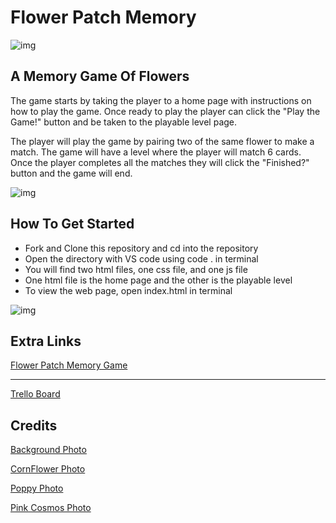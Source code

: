 # Flower Patch Memory

![img](https://lh3.googleusercontent.com/bFNuYvmwd2IYBvMkZ2uPLvyJZd-Mm_bWCbLWwqn_KQLRaoEYt3_V_7x_kwC2LK_rylcd7UgSjE1RhozeGKk1EsFFU2LDpUpabpdE3ECbjFQ_dI7p6GOFVOnKdXc3O5LoauwcUz8SnrU2nwMwRtjjXbUEY_fjLbhqzBWCvxwJup3NOqwi1y_gOcGRj5fZMHaES-RUvQ0iad7njNHXHHT9wBm6tPRUYBVx9HPTk5S7PhAS7FgE-_07KBmCrYzUmFsDNmFN_XMDX8WslI7RlN2EhS8OYCR2JkAHug74jQ4opRs4-xzPwbYgItgI39DdKaJH61lxQEBAeLA0SFPVTUDHokxPYinDFpuWf9GGbrqMR7h4hmNEaxaILNshEBJKSF0s_SCswquNDd5IAR3FHcdbMF_6MT1le_JalHuFYLEwIpeGgAEjJhte1fQPW4Imy-6qs0fyAEKTkrqr-3E7XcQ_u4BRcROgrp5G1NFl_d1NCU1CeFI4EZ1vn-Kdxky73pNgR-TleY3JobnM1NI_54M_93kIGx12SAd-qd3Pp5QZvf-Tr-PebK7vhjYxZn2dQ-iI3KGNtq2H7Vz0rc3U5ZWCqRUQ_Tg4K5sX2vACjtL3UJ4hR9YkVKxpM9Pjm90n27e2v4vFF7ycVAFG7i2-y5V1Phd6LHlnrFP8d5zj8R0uglYk1q4lhU1gTcM2YbngCSF02_G_y7OSn4pnJtE6pHjP-e2Tm3Oz5F_WSXhLCGES2ccFQ54mo89EvjkRvLlRXe_TaCDcU7xEZvCl-uJH0KnumcuZwP0NKp3GZC2GjsnhnS3vuMCrpDTOQGHjgY6FtizhZRa-N3k_Uy9FAgt02pTvNAbb7hq-lRQh3ZzkJnNM3YAfhPhcGug8b2lWxy74kJYVK_p5h0ACDqhdEPyYf4kfhFoEYoc7nb0gAixvDayLBA=w3456-h1930-no?authuser=0)

## A Memory Game Of Flowers

The game starts by taking the player to a home page with instructions on how to play the game. Once ready to play the player can click the "Play the Game!" button and be taken to the playable level page.

The player will play the game by pairing two of the same flower to make a match. The game will have a level where the player will match 6 cards. Once the player completes all the matches they will click the "Finished?" button and the game will end.

![img](https://lh3.googleusercontent.com/SP63wAmmXw8gqtCskNFcu8R-pqX-32Z-mgPdXsLJMjbY9zRo-fySZMyJMd8rZlJB3qKFre2Xua0vGTodMLxWKUQfvEhvI7Ouu9tHvsw9Im_QvDbj0NB3KSfFCp86l5DNDR2gHh3CogVA4LKuKr03VymTRc_GjK8aJv0ePtWjSIdMYhITUx4K-YFmF0bGHNBXv5lLJ5zQrI_xL5RupFbVmk0fvREEWj7AWu20U0BWuq1kTOts6SFQBF1I_t9sJyLgR0wQhrkqlxqfjO6ALPY7pQuu7QWaToOXfKMtj111q1DLXB-kDmW0puuOLmBQw3fRfodmv4LfoFakIy8MIr6RUHGBhlVt0X4otwe_asMOX20Rkz6SnuALMDVEvFUjaUuaIIXVBga45CKqbo_IsDelWqiV-gj-tEaQ37-JAR_2qCEhzxVUAgKjJfd-I_t-XFAsnYeBj_k0vLTqYU-I0ZJkN_mX9wfmyy5ZVPgelcw_QE3fQcgKHFtKzFJ43mKLFL35YCzM6a9tJ4D-r6OEkGZ8HFbc8KhHb6j1XVLayJlLBlhlXYg5HyRyRdW-AbeMLeXahfgm1Hr62wY6ewlLQZS78luFBBxCLxwOG_zgJgyd-sDm20BLawCEumedooKVG_7y3lTGDmmka0SSnBKuMAFlD7QgC4Y2I28IB6JwSXM3dSsROPmksiTqEKLXxHbFbIEl2gXo9xRKf6M2tpcX4JZzHqYTkIEDiSCB6p4bpMcyIdvJN-e61m_n-56wdWljqWE0UeUeB2E5vOU1yiSy5pAJCgtxQIaO2-e25qC64_ys9l7S7bbguxcIo7326FFI2hWdxrEG-mcI7BObV-DeTHI0Au1pQCxXq7bgT-mD9TpDY0LaQWlwNNCSNxVA2OAdP70y322fCWNrXx02pr8k1GEIX7iiiu1bdBxFrzsv4khxEQ=w3456-h1932-no?authuser=0x)

## How To Get Started

- Fork and Clone this repository and cd into the repository
- Open the directory with VS code using code . in terminal
- You will find two html files, one css file, and one js file
- One html file is the home page and the other is the playable level
- To view the web page, open index.html in terminal

![img](https://lh3.googleusercontent.com/WJ57FN1sybBpbFLBa0EFqKyKTsN9zDfaYWLGg4xrX1X3OWlXGg5-0kAbU0nOErexmbvi-Vuq05ZmAOx9PYqB6m1mWcztvb4xgG29hSDVHZ-V9pG1xCTUsj3noe6utIsQGTbNDC64vlzkwfl18VrBkp_tP_lhJ6EXp-euOdp9c1ACXXI7OIr2a0GZ_0GyAQoKTUlxIiw7YVxzI9wpCSXRDiNWgyJ_4d9xOGbXtfeekDQFSw_Id_aRYyqwKdQk3XKy-Kg3CP2-jAb60XAz12ujx-n5Y-FofcNkXEnnaPeUJvNMo6iKbwtTfq2f6RUmVjTHLfLGNnBYCYz5FhB_Q8WFc4Z47OY4ZzaJijMaUjDqPUI3surkrOFaMv3aGv1e2GNKFD2_sphkrX_ikMTI2icJyDUVxFUZ7bEhTq6zd027CGLogCvDm3dxV9iY9bC3d6HCTeTsFgbxGVzTpPgU0HKcNsDZQOOBnGDv3xKsQ1upOeefpceM6gk7Bf82q7mKJvyu5ITVA7237gkFYUUWg3PbcW4SnSIiY5jxIp6TWOy2kRQFfbvebtz_GXnu1Me2oQyA5WjvQjWbnKzi_NyqLklUGDK4TzJYGggoHsebhuhgwLAD9XwioYagknvla0LDNMexUkDxH3uypiHvn0w8Ke9uJuLNV6VEgfEK-_JvMArqU9FVTGjNeoIpUPuU7R8EMUoABuo6-_67EPCfa3qeWiDY5BDDDiirXFvlj2icWcmXbuzdvYdGcPtnHFsY2ba8EwBCyu-DQqnmw1GPTuaePXkitof-yMVuCCzDihCt7ZswUDO8--bgtKlmfAZeaPvDGPpUPZ3ULNnsA7Cvv6W-eKZ21YtECSEQu_wlFeOMW2RtKoHnpb7tZqRp3Vl3fMqm0PcDFD8Em9S6Ilbzw-DINZvPBf-1W66CkoHILryFqKV4aw=w3454-h1938-no?authuser=0)

## Extra Links

[Flower Patch Memory Game](https://flower-patch-memory.surge.sh/index.html)

---

[Trello Board](https://trello.com/invite/b/rfZPE9jB/341e1f953a6daddfb77247f786a8ca36/flowerpatchmemory)

## Credits

[Background Photo](https://unsplash.com/photos/FlZdrpvzORY)

[CornFlower Photo](https://images.unsplash.com/photo-1625687848550-79eefa168c28?ixlib=rb-1.2.1&ixid=MnwxMjA3fDB8MHxzZWFyY2h8MTB8fGNvcm5mbG93ZXJ8ZW58MHx8MHx8&auto=format&fit=crop&w=500&q=60)

[Poppy Photo](https://cdn.pixabay.com/photo/2018/05/25/20/55/poppy-3430058__340.jpg)

[Pink Cosmos Photo](https://cdn.pixabay.com/photo/2019/08/21/18/30/cosmea-4421744__340.jpg)
